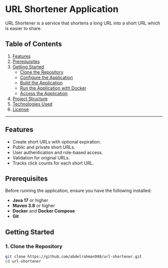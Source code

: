 # URL Shortener Application
URL Shortener is a service that shortens a long URL into a short URL which is easier to share.

## Table of Contents
1. [Features](#features)
2. [Prerequisites](#prerequisites)
3. [Getting Started](#getting-started)
   - [Clone the Repository](#1-clone-the-repository)
   - [Configure the Application](#2-configure-the-application)
   - [Build the Application](#3-build-the-application)
   - [Run the Application with Docker](#4-run-the-application-with-docker)
   - [Access the Application](#5-access-the-application)
4. [Project Structure](#project-structure)
5. [Technologies Used](#technologies-used)
6. [License](#license)

---

## Features
- Create short URLs with optional expiration.
- Public and private short URLs.
- User authentication and role-based access.
- Validation for original URLs.
- Tracks click counts for each short URL.

## Prerequisites
Before running the application, ensure you have the following installed:
- **Java 17** or higher
- **Maven 3.8** or higher
- **Docker** and **Docker Compose**
- **Git**

## Getting Started

### 1. Clone the Repository
```bash
git clone https://github.com/abdelrahman998/url-shortener.git
cd url-shortener
